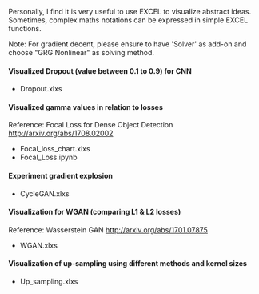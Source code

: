 Personally, I find it is very useful to use EXCEL to visualize abstract ideas.  Sometimes, complex maths notations can be expressed in simple EXCEL functions.  

Note: For gradient decent, please ensure to have 'Solver' as add-on and choose "GRG Nonlinear" as solving method.

#### Visualized Dropout (value between 0.1 to 0.9) for CNN
- Dropout.xlxs

#### Visualized gamma values in relation to losses
Reference: Focal Loss for Dense Object Detection http://arxiv.org/abs/1708.02002
- Focal_loss_chart.xlxs 
- Focal_Loss.ipynb

#### Experiment gradient explosion 
- CycleGAN.xlxs

#### Visualization for WGAN (comparing L1 & L2 losses)
Reference: Wasserstein GAN http://arxiv.org/abs/1701.07875
- WGAN.xlxs 

#### Visualization of up-sampling using different methods and kernel sizes
- Up_sampling.xlxs

